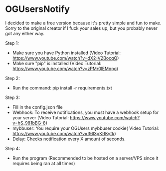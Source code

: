 # OGUsersNotify


I decided to make a free version because it's pretty simple and fun to make.
Sorry to the original creator if I fuck your sales up, but you probably never got any either way.

Step 1:
- Make sure you have Python installed (Video Tutorial: https://www.youtube.com/watch?v=dX2-V2BocqQ)
- Make sure "pip" is installed (Video Tutorial: https://www.youtube.com/watch?v=zPMr0lEMqpo)

Step 2:
- Run the command: pip install -r requirements.txt

Step 3:
- Fill in the config.json file
- Webhook: To receive notifications, you must have a webhook setup for your server (Video Tutorial: https://www.youtube.com/watch?v=hS_981bBG-8)
- mybbuser: You require your OGUsers mybbuser cookie( Video Tutorial: https://www.youtube.com/watch?v=36l3gKRKyfk)
- Delay: Checks notification every X amount of seconds.

Step 4:
- Run the program (Recommended to be hosted on a server/VPS since it requires being ran at all times)
